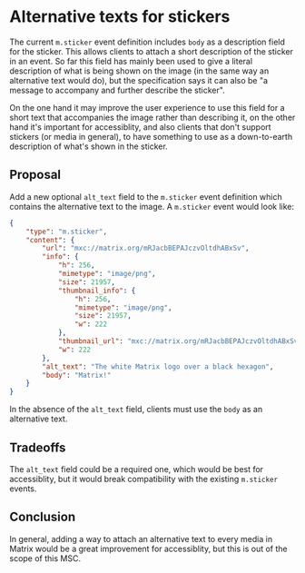 # Alternative texts for stickers

The current `m.sticker` event definition includes `body` as a description field for the
sticker. This allows clients to attach a short description of the sticker in an
event. So far this field has mainly been used to give a literal description of
what is being shown on the image (in the same way an alternative text would do),
but the specification says it can also be "a message to accompany and further
describe the sticker".

On the one hand it may improve the user experience to use this field for a short
text that accompanies the image rather than describing it, on the other hand
it's important for accessiblity, and also clients that don't support stickers
(or media in general), to have something to use as a down-to-earth description
of what's shown in the sticker.

## Proposal

Add a new optional `alt_text` field to the `m.sticker` event definition which
contains the alternative text to the image. A `m.sticker` event would look like:

```json
{
    "type": "m.sticker",
    "content": {
        "url": "mxc://matrix.org/mRJacbBEPAJczvOltdhABxSv",
        "info": {
            "h": 256,
            "mimetype": "image/png",
            "size": 21957,
            "thumbnail_info": {
                "h": 256,
                "mimetype": "image/png",
                "size": 21957,
                "w": 222
            },
            "thumbnail_url": "mxc://matrix.org/mRJacbBEPAJczvOltdhABxSv",
            "w": 222
        },
        "alt_text": "The white Matrix logo over a black hexagon",
        "body": "Matrix!"
    }
}
```

In the absence of the `alt_text` field, clients must use the `body` as an
alternative text.

## Tradeoffs

The `alt_text` field could be a required one, which would be best for
accessiblity, but it would break compatibility with the existing `m.sticker`
events.

## Conclusion

In general, adding a way to attach an alternative text to every media in Matrix
would be a great improvement for accessiblity, but this is out of the scope of
this MSC.
